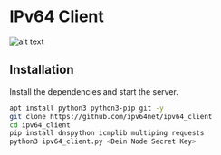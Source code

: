 # IPv64 Client

![alt text](https://ipv64.net/img/ipv64_logo.svg "Logo")

## Installation

Install the dependencies and start the server.

```sh
apt install python3 python3-pip git -y
git clone https://github.com/ipv64net/ipv64_client
cd ipv64_client
pip install dnspython icmplib multiping requests
python3 ipv64_client.py <Dein Node Secret Key>
```
